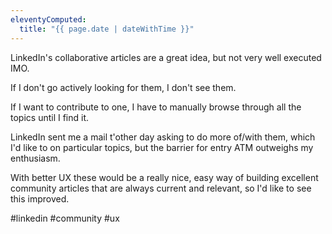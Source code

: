```yaml
---
eleventyComputed:
  title: "{{ page.date | dateWithTime }}"
---
```

LinkedIn's collaborative articles are a great idea, but not very well executed IMO.

If I don't go actively looking for them, I don't see them. 

If I want to contribute to one, I have to manually browse through all the topics until I find it. 

LinkedIn sent me a mail t'other day asking to do more of/with them, which I'd like to on particular topics, but the barrier for entry ATM outweighs my enthusiasm.

With better UX these would be a really nice, easy way of building excellent community articles that are always current and relevant, so I'd like to see this improved. 

#linkedin #community #ux 